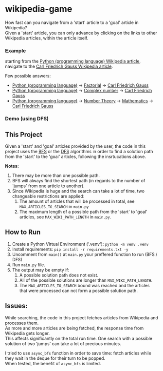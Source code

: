 # wikipedia-game
How fast can you navigate from a 'start' article to a 'goal' article in Wikipedia?  
Given a 'start' article, you can only advance by clicking on the links to other Wikipedia articles, within the article itself.

### Example
starting from the [Python (programming language) Wikipedia article](https://en.wikipedia.org/wiki/Python_(programming_language)), navigate to the [Carl Friedrich Gauss Wikipedia article](https://en.wikipedia.org/wiki/Carl_Friedrich_Gauss).


Few possible answers:
- [Python (programming language)](https://en.wikipedia.org/wiki/Python_(programming_language)) -> [Factorial](https://en.wikipedia.org/wiki/Factorial) -> [Carl Friedrich Gauss](https://en.wikipedia.org/wiki/Carl_Friedrich_Gauss)
- [Python (programming language)](https://en.wikipedia.org/wiki/Python_(programming_language)) -> [Complex number](https://en.wikipedia.org/wiki/Complex_number) -> [Carl Friedrich Gauss](https://en.wikipedia.org/wiki/Carl_Friedrich_Gauss)
- [Python (programming language)](https://en.wikipedia.org/wiki/Python_(programming_language)) -> [Number Theory](https://en.wikipedia.org/wiki/Number_theory) -> [Mathematics](https://en.wikipedia.org/wiki/Mathematics) -> [Carl Friedrich Gauss](https://en.wikipedia.org/wiki/Carl_Friedrich_Gauss)

### Demo (using DFS)


## This Project
Given a 'start' and 'goal' articles provided by the user, the code in this project uses the [BFS](https://en.wikipedia.org/wiki/Breadth-first_search) or the [DFS](https://en.wikipedia.org/wiki/Depth-first_search) algorithms in order to find a solution path from the 'start' to the 'goal' articles, following the insrtucations above.

**Notes:**
1. There may be more than one possible path.
2. BFS will always find the shortest path (in regards to the number of 'jumps' from one article to another).
3. Since Wikipedia is huge and the search can take a lot of time, two changeable restrictions are applied:
    1. The amount of articles that will be processed in total, see `MAX_ARTICLES_TO_SEARCH` in `main.py`
    2. The maximum length of a possible path from the 'start' to 'goal' articles, see `MAX_WIKI_PATH_LENGTH` in `main.py`.


## How to Run
1. Create a Python Virtual Environment ('.venv'): `python -m venv .venv`
2. Install requirements: `pip install -r requirements.txt -y`
3. Uncomment from `main()` at `main.py` your preffered function to run (BFS / DFS)
4. Run `main.py` file.
5. The output may be empty if:
    1. A possible solution path does not exist.
    2. All of the possible solutions are longer than `MAX_WIKI_PATH_LENGTH`.
    3. The `MAX_ARTICLES_TO_SEARCH` bound was reached and the articles that were processed can not form a possible solution path. 

## Issues:
While searching, the code in this project fetches articles from Wikipedia and processes them.  
As more and more articles are being fetched, the response time from Wikipedia gets longer.  
This affects significantly on the total run time. One search with a possible solution of two 'jumps' can take a lot of precious minutes.

I tried to use `async_bfs` function in order to save time: fetch articles while they wait in the deque for their turn to be popped.  
When tested, the benefit of `async_bfs` is limited.